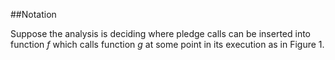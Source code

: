 ##Notation

Suppose the analysis is deciding where pledge calls can be inserted into function _f_ which calls function _g_ at some point in its execution as in Figure 1. 
